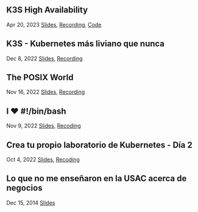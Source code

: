 ## K3S High Availability
<span class="date">Apr 20, 2023</span>
[Slides](https://docs.google.com/presentation/d/1KRPSqreWla5KDc-QKbI6GnJZ1us1KBNqgh8lYDKrMnA),
[Recording](https://www.youtube.com/live/GoQUAbS1RqQ?t=199),
[Code](https://github.com/jossemarGT/lhk-code/tree/main/137)

## K3S - Kubernetes más liviano que nunca
<span class="date">Dec 8, 2022</span>
[Slides](https://docs.google.com/presentation/d/1dyEiKhCRmPUOiH-8xyfLTgPS7zosKkxhnjRmp6bZGNk),
[Recording](https://www.youtube.com/watch?v=yIaSoxi6wko)

## The POSIX World
<span class="date">Nov 16, 2022</span>
[Slides](https://docs.google.com/presentation/d/1Sv_M_53y76ZfohmEx3ffLMArl7U11LMXBtgWs6oZJkU),
[Recording](https://www.youtube.com/watch?v=rlRSIW_pCyM)

## I ♥ #!/bin/bash
<span class="date">Nov 9, 2022</span>
[Slides](https://docs.google.com/presentation/d/1p47jY9SdOusVXR0yuoROiTHqBcB4cgSpoUYaDkA60iw),
[Recoding](https://www.youtube.com/watch?v=SFJlgpWhHZQ)

## Crea tu propio laboratorio de Kubernetes - Día 2
<span class="date">Oct 4, 2022</span>
[Slides](https://docs.google.com/presentation/d/1zmTROriozYoOIxUwVvoM4Bb8lD9e7Zo3ZJEcMy160uQ),
[Recoding](https://www.youtube.com/watch?v=UzW8telaXgg&list=PLu_V-YCGXnXOU647H_IPHzrTBAaXS4wz1&index=2)

## Lo que no me enseñaron en la USAC acerca de negocios
<span class="date">Dec 15, 2014</span>
[Slides](https://prezi.com/pueqzdtyv4ck/lo-que-no-me-ensenaro-en-la-usac-acerca-de-negocios/)
